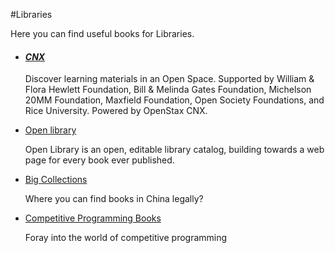 #Libraries

Here you can find useful books for Libraries.

- #### ***[CNX](https://cnx.org/)***

  Discover learning materials in an Open Space. Supported by William & Flora Hewlett Foundation, Bill & Melinda Gates Foundation, Michelson 20MM Foundation, Maxfield Foundation, Open Society Foundations, and Rice University. Powered by OpenStax CNX.

- [Open library](https://openlibrary.org/)

  Open Library is an open, editable library catalog, building towards a web page for every book ever published.

- [Big Collections](https://m.weibo.cn/status/4262736953825193?wm=3333_2001&from=1087193010&sourcetype=weixin&featurecode=newtitle)

  Where you can find books in China legally?

- [Competitive  Programming Books](https://github.com/haseebr/competitive-programming)

  Foray into the world of competitive programming

